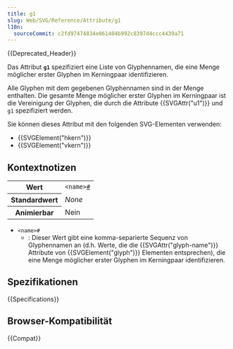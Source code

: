 ```yaml
---
title: g1
slug: Web/SVG/Reference/Attribute/g1
l10n:
  sourceCommit: c2fd97474834e061404b992c8397d4ccc4439a71
---
```


{{Deprecated_Header}}

Das Attribut **`g1`** spezifiziert eine Liste von Glyphennamen, die eine Menge möglicher erster Glyphen im Kerningpaar identifizieren.

Alle Glyphen mit dem gegebenen Glyphennamen sind in der Menge enthalten. Die gesamte Menge möglicher erster Glyphen im Kerningpaar ist die Vereinigung der Glyphen, die durch die Attribute {{SVGAttr("u1")}} und `g1` spezifiziert werden.

Sie können dieses Attribut mit den folgenden SVG-Elementen verwenden:

- {{SVGElement("hkern")}}
- {{SVGElement("vkern")}}

## Kontextnotizen

<table class="properties">
  <tbody>
    <tr>
      <th scope="row">Wert</th>
      <td>
        <code
          >&#x3C;name><a
            href="/de/docs/Web/CSS/CSS_Values_and_Units/Value_definition_syntax#hash_mark"
            >#</a
          ></code
        >
      </td>
    </tr>
    <tr>
      <th scope="row">Standardwert</th>
      <td><em>None</em></td>
    </tr>
    <tr>
      <th scope="row">Animierbar</th>
      <td>Nein</td>
    </tr>
  </tbody>
</table>

- `<name>#`
  - : Dieser Wert gibt eine komma-separierte Sequenz von Glyphennamen an (d.h. Werte, die die {{SVGAttr("glyph-name")}} Attribute von {{SVGElement("glyph")}} Elementen entsprechen), die eine Menge möglicher erster Glyphen im Kerningpaar identifizieren.

## Spezifikationen

{{Specifications}}

## Browser-Kompatibilität

{{Compat}}
